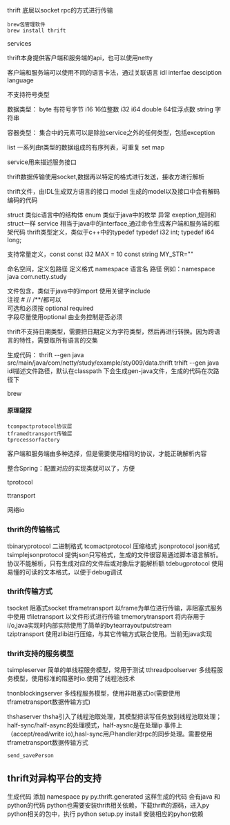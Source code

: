 thrift  底层以socket rpc的方式进行传输
    
    
    brew包管理软件
    brew install thrift
    
    
services 
 
 
 thrift本身提供客户端和服务端的api，也可以使用netty
 
 客户端和服务端可以使用不同的语言卡法，通过关联语言
 idl  interfae desciption language  
 
 不支持符号类型   
 
 数据类型：
 byte  有符号字节
 i16  16位整数
 i32
 i64
 double  64位浮点数
 string 字符串
 
 容器类型：
集合中的元素可以是除拉service之外的任何类型，包括exception

list 一系列由t类型的数据组成的有序列表，可重复
set
map

service用来描述服务接口  

thrift数据传输使用socket,数据再以特定的格式进行发送，接收方进行解析

thrift文件，由IDL生成双方语言的接口 model 生成的model以及接口中会有解码编码的代码

struct 类似c语言中的结构体
enum 类似于java中的枚举
异常 exeption,规则和struct一样
service 相当于java中的interface,通过命令生成客户端和服务端的框架代码
thrift类型定义，类似于c++中的typedef 
    typedef i32 int;
    typedef i64 long;
    
支持常量定义，const
    const i32 MAX = 10
    const string MY_STR=""
    
命名空间，定义包路径
    定义格式 namespace 语言名 路径  例如：namespace java com.netty.study
    
文件包含，类似于java中的import 使用关键字include  
注视  #  //  /**/都可以  
可选和必须按  optional required  
    字段尽量使用optional 由业务控制是否必须
    
thrift不支持日期类型，需要把日期定义为字符类型，然后再进行转换。因为跨语言的特性，需要取所有语言的交集

生成代码：
thrift --gen java src/main/java/com/netty/study/example/sty009/data.thrift
trhift --gen java idl描述文件路径，默认在classpath 下会生成gen-java文件，生成的代码在次路径下

brew


#### 原理窥探
    tcompactprotocol协议层
    tframedtransport传输层
    tprocessorfactory
    
    
    
客户端和服务端由多种选择，但是需要使用相同的协议，才能正确解析内容

整合Spring：配置对应的实现类就可以了，方便

tprotocol

ttransport

网络io

### thrift的传输格式
 tbinaryprotocol   二进制格式
 tcomactprotocol  压缩格式
 jsonprotocol  json格式
 tsimplejsonprotocol 提供json只写格式，生成的文件很容易通过脚本语言解析。  协议不能解析，只有生成对应的文件后或对象后才能解析额
 tdebugprotocol  使用易懂的可读的文本格式，以便于debug调试
 
 ### thrift传输方式
 tsocket 阻塞式socket
 tframetransport 以frame为单位进行传输，非阻塞式服务中使用
 tfiletransport 以文件形式进行传输
 tmemorytransport 将内存用于i/o,java实现时内部实际使用了简单的bytearrayoutputstream  
 tziptransport 使用zlib进行压缩，与其它传输方式联合使用。当前无java实现
 
 ### thrift支持的服务模型
 
tsimpleserver 简单的单线程服务模型，常用于测试
tthreadpoolserver 多线程服务模型，使用标准的阻塞时io.使用了线程池技术

tnonblockingserver 多线程服务模型，使用非阻塞式io(需要使用tframetransport数据传输方式)

thshaserver  thsha引入了线程池取处理，其模型把读写任务放到线程池取处理；half-sync/half-async的处理模式，half-aysnc是在处理ip
事件上（accept/read/write io),hasl-sync用户handler对rpc的同步处理。需要使用tframetransport数据传输方式

    
    send_savePerson
    
## thrift对异构平台的支持 
生成代码 添加 namespace py py.thrift.generated
这样生成的代码 会有java 和python的代码
python也需要安装thrift相关依赖，下载thrift的源码，进入py python相关的包中，执行 python setup.py install
  安装相应的pyhon依赖


    



 
 
